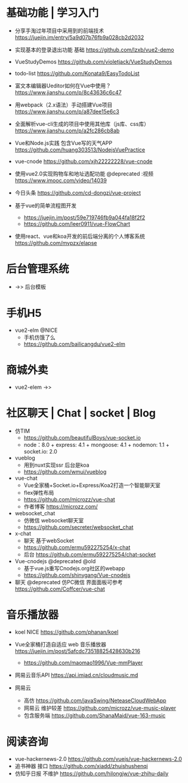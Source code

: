 # 基础功能 | 学习入门

- 分享手淘过年项目中采用到的前端技术 <https://juejin.im/entry/5a9d07b76fb9a028cb2d2032>
- 实现基本的登录退出功能 基础 <https://github.com/lzxb/vue2-demo>
- VueStudyDemos <https://github.com/violetjack/VueStudyDemos>
- todo-list <https://github.com/Konata9/EasyTodoList>
- 富文本编辑器Ueditor如何在Vue中使用？ <https://www.jianshu.com/p/8c43636c6c47>
- 用webpack（2.x语法）手动搭建Vue项目 <https://www.jianshu.com/p/a87dee15e6c3>
- 全面解析vue-cli生成的项目中使用其他库（js库、css库）<https://www.jianshu.com/p/a2fc286cb8ab>
- Vue和Node.js实践 包含Vue写的天气APP <https://github.com/huang303513/NodejsVuePractice>
- vue-cnode <https://github.com/xjh22222228/vue-cnode>
- 使用vue2.0实现购物车和地址选配功能 @deprecated :视频 <https://www.imooc.com/video/14039>
- 今日头条 <https://github.com/cd-dongzi/vue-project>
- 基于vue的简单流程图开发

  - <https://juejin.im/post/59e719746fb9a044fa18f2f2>
  - <https://github.com/leer0911/vue-FlowChart>

- 使用react、vue和koa开发的前后端分离的个人博客系统 <https://github.com/mvpzx/elapse>

# 后台管理系统

- ->> 后台模板

# 手机H5

- vue2-elm @NICE
  - 手机仿饿了么 
  - https://github.com/bailicangdu/vue2-elm

# 商城外卖

- vue2-elem ->>


# 社区聊天 | Chat | socket | Blog 

- 仿TIM 
  - <https://github.com/beautifulBoys/vue-socket.io>
  - node：8.0 + express: 4.1 + mongoose: 4.1 + nodemon: 1.1 + socket.io: 2.0
- vueblog 
  - 用到nuxt实现ssr 后台是koa
  - https://github.com/wmui/vueblog
- vue-chat
  - Vue全家桶+Socket.io+Express/Koa2打造一个智能聊天室 
  - flex弹性布局
  - <https://github.com/microzz/vue-chat>
  - 作者博客 <https://microzz.com/>
- websocket_chat 
  - 仿微信 websocket聊天室 
  - <https://github.com/secreter/websocket_chat>
- x-chat 
  - 聊天 基于webSocket
  - <https://github.com/ermu592275254/x-chat>  
  - 后台 https://github.com/ermu592275254/chat-socket
- Vue-cnodejs @deprecated @old
  - 基于vue.js重写Cnodejs.org社区的webapp
  - <https://github.com/shinygang/Vue-cnodejs>  
- 聊天 @deprecated 仿PC微信 界面面板可参考 <https://github.com/Coffcer/vue-chat>


# 音乐播放器

- koel NICE https://github.com/phanan/koel
- Vue全家桶打造自适应 web 音乐播放器 https://juejin.im/post/5afcdc73518825428630b216
  - https://github.com/maomao1996/Vue-mmPlayer
- 网易云音乐API <https://api.imjad.cn/cloudmusic.md>
- 网易云

  - 高仿 <https://github.com/javaSwing/NeteaseCloudWebApp>
  - 网易云 维护较差 <https://github.com/microzz/vue-music-player>
  - 包含服务端 <https://github.com/ShanaMaid/vue-163-music>

# 阅读咨询

- vue-hackernews-2.0 https://github.com/vuejs/vue-hackernews-2.0
- 追书神器 接口 <https://github.com/xiadd/zhuishushenqi>
- 仿知乎日报 不维护 <https://github.com/hilongjw/vue-zhihu-daily>
